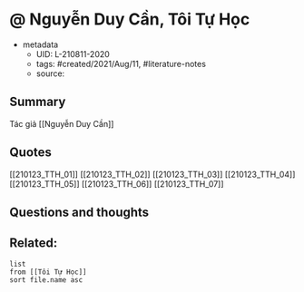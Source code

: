 # @ Nguyễn Duy Cần, Tôi Tự Học


- metadata
	- UID: L-210811-2020
	- tags: #created/2021/Aug/11, #literature-notes 
	- source: 

## Summary
Tác giả [[Nguyễn Duy Cần]]

## Quotes
[[210123_TTH_01]]
[[210123_TTH_02]]
[[210123_TTH_03]]
[[210123_TTH_04]]
[[210123_TTH_05]]
[[210123_TTH_06]]
[[210123_TTH_07]]
## Questions and thoughts


## Related:
```dataview
list
from [[Tôi Tự Học]]
sort file.name asc
```
